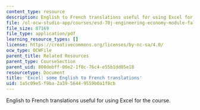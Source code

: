 ```yaml
---
content_type: resource
description: English to French translations useful for using Excel for the course.
file: /ol-ocw-studio-app/courses/esd-70j-engineering-economy-module-fall-2009/1a5c09e5f9ba2a3956449559b0a1f8cb_MITESD_70Jf09_res02_excel_french.pdf
file_size: 87169
file_type: application/pdf
learning_resource_types: []
license: https://creativecommons.org/licenses/by-nc-sa/4.0/
ocw_type: OCWFile
parent_title: Related Resources
parent_type: CourseSection
parent_uid: 800debff-00e2-1f8c-76c4-e55b1dd05e18
resourcetype: Document
title: 'Excel: some English to French translations'
uid: 1a5c09e5-f9ba-2a39-5644-9559b0a1f8cb
---
```

English to French translations useful for using Excel for the course.